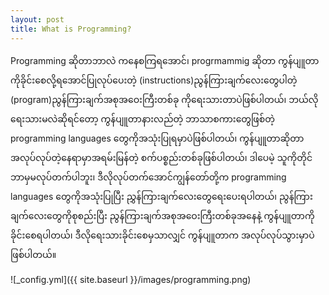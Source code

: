 ```yaml
---
layout: post
title: What is Programming?
---
```


Programming ဆိုတာဘာလဲ ကနေစကြရအောင်၊ progrmammig ဆိုတာ ကွန်ပျူတာကိုခိုင်းစေလို့ရအောင်ပြုလုပ်ပေးတဲ့ (instructions)ညွန်ကြားချက်လေးတွေပါတဲ့ (program)ညွန်ကြားချက်အစုအဝေးကြီးတစ်ခု ကိုရေးသားတာပဲဖြစ်ပါတယ်၊ ဘယ်လိုရေးသားမလဲဆိုရင်တော့ ကွန်ပျူတာနားလည်တဲ့ ဘာသာစကားတွေဖြစ်တဲ့ programming languages တွေကိုအသုံးပြုရမှာပဲဖြစ်ပါတယ်၊ ကွန်ပျူတာဆိုတာ အလုပ်လုပ်တဲ့နေရာမှာအရမ်းမြန်တဲ့ စက်ပစ္စည်းတစ်ခုဖြစ်ပါတယ်၊ ဒါပေမဲ့ သူကိုတိုင် ဘာမှမလုပ်တက်ပါဘူး၊ ဒီလိုလုပ်တက်အောင်ကျွန်တော်တို့က programming languages တွေကိုအသုံးပြုပြီး ညွှန်ကြားချက်လေးတွေရေးပေးရပါတယ်၊ ညွန်ကြားချက်လေးတွေကိုစုစည်းပြီး ညွန်ကြားချက်အစုအဝေးကြီးတစ်ခုအနေနဲ့ ကွန်ပျူတာကိုခိုင်းစေရပါတယ်၊ ဒီလိုရေးသားခိုင်းစေမှသာလျှင် ကွန်ပျူတာက အလုပ်လုပ်သွားမှာပဲဖြစ်ပါတယ်။

![_config.yml]({{ site.baseurl }}/images/programming.png)


